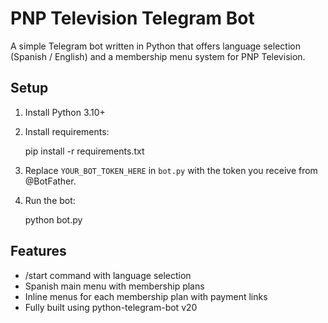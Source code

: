 
# PNP Television Telegram Bot

A simple Telegram bot written in Python that offers language selection (Spanish / English) and a membership
menu system for PNP Television.

## Setup

1. Install Python 3.10+  
2. Install requirements:

    pip install -r requirements.txt

3. Replace `YOUR_BOT_TOKEN_HERE` in `bot.py` with the token you receive from @BotFather.
4. Run the bot:

    python bot.py

## Features

* /start command with language selection
* Spanish main menu with membership plans
* Inline menus for each membership plan with payment links
* Fully built using python-telegram-bot v20
